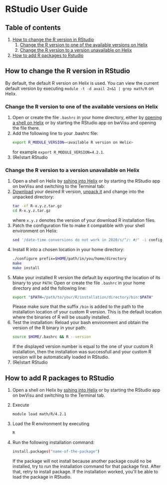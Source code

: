 # RStudio User Guide

## Table of contents
1) [How to change the R version in RStudio](how-to-change-the-r-versin-in-rstudio)
   1) [Change the R version to one of the available versions on Helix](change-the-r-version-to-one-of-the-available-versions-on-helix)
   2) [Change the R version to a version unavailable on Helix](change-the-r-version-to-a-version-unavailable-on-helix)      
3) [How to add R packages to Rstudio](#how-to-add-r-packages-to-rstudio)

## How to change the R version in RStudio
By default, the default R version on Helix is used. You can view the current default version by executing `module -t -d avail 2>&1 | grep math/R` on Helix.
### Change the R version to one of the available versions on Helix
1) Open or create the file `.bashrc` in your home directory, either by [opening a shell on Helix](https://wiki.bwhpc.de/e/Helix/Login) or by starting the RStudio app on bwVisu and  opening the file there.
2) Add the following line to your .bashrc file:
   ```bash
   export R_MODULE_VERSION=<available R version on Helix>
   ```
   for example `export R_MODULE_VERSION=4.2.1`.
3) (Re)start RStudio 
### Change the R version to a version unavailable on Helix
1) Open a shell on Helix by [sshing into Helix](https://wiki.bwhpc.de/e/Helix/Login) or by starting the RStudio app on bwVisu and switching to the Terminal tab:
2) [Download](https://cran.r-project.org/doc/FAQ/R-FAQ.html#How-can-R-be-obtained_003f-1) your desired R version, [unpack it](https://cran.r-project.org/doc/manuals/r-release/R-admin.html#Getting-and-unpacking-the-sources-1) and change into the unpacked directory:
   ```bash
   tar -xf R-x.y.z.tar.gz
   cd R-x.y.z.tar.gz
   ```
   where `x.y.z` denotes the version of your download R installation files.
3) Patch the configuration file to make it compatible with your shell environment on Helix:
   ```bash
   sed '/date-time conversions do not work in 2020/s/^/: #/' -i configure
   ```
4) Install R into a chosen location in your home directory:
   ```bash
   ./configure prefix=$HOME/path/in/you/home/directory
   make
   make install
   ```
5) Make your installed R version the default by exporting the location of its binary to your `PATH`: Open or create the file `.bashrc` in your home directory and add the following line: 
   ```bash
   export "$PATH=/path/to/your/R/installation/directory/bin:$PATH"
   ```
   Please make sure that the suffix `/bin` is added to the path to the installation location of your custom R version. This is the default location where the binaries of R will be usually installed.
6) Test the installation: Reload your bash environment and obtain the version of the R binary in your path: 
   ```bash
   source $HOME/.bashrc && R --version
   ```
   If the displayed version number is equal to the one of your custom R installation, then the installation was successfull and your custom R version will be automatically loaded in RStudio.
7) (Re)start RStudio
## How to add R packages to RStudio
1) Open a shell on Helix by [sshing into Helix](https://wiki.bwhpc.de/e/Helix/Login) or by starting the RStudio app on bwVisu and switching to the Terminal tab.
2) Execute 
   ```bash
   module load math/R/4.2.1
   ```
3) Load the R environment by executing
   ```bash
   R
   ```
5) Run the following installation command:
   ```bash
   install.packages("name-of-the-package")
   ```
   
   If the package will not install because another package could no be installed, try to run the installation command for that package first. After that, retry to install package.
   If the installation worked, you'll be able to load the package in RStudio.
 
